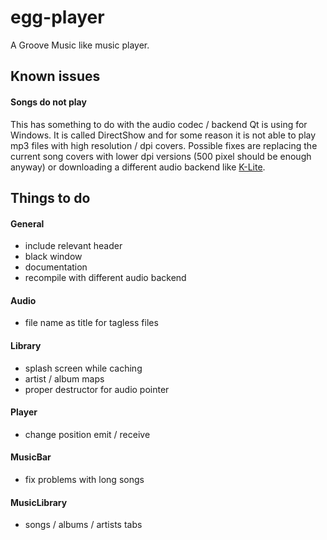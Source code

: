# egg-player
A Groove Music like music player.

## Known issues
#### Songs do not play
This has something to do with the audio codec / backend Qt is using for Windows. It is called DirectShow and for some reason it is not able to play mp3 files with high resolution / dpi covers. Possible fixes are replacing the current song covers with lower dpi versions (500 pixel should be enough anyway) or downloading a different audio backend like [K-Lite](https://www.codecguide.com/download_kl.htm).

## Things to do

#### General
- include relevant header
- black window
- documentation
- recompile with different audio backend

#### Audio
- file name as title for tagless files

#### Library
- splash screen while caching
- artist / album maps
- proper destructor for audio pointer

#### Player
- change position emit / receive

#### MusicBar
- fix problems with long songs

#### MusicLibrary
- songs / albums / artists tabs
